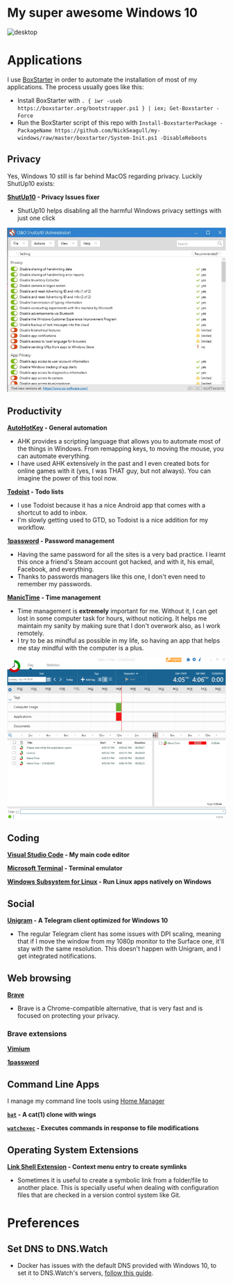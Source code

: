 # My super awesome Windows 10

![desktop](https://i.imgur.com/3Qf25H8.png)

# Applications

I use [BoxStarter](https://boxstarter.org/) in order to automate the installation of most of my applications. The process usually goes like this:

- Install BoxStarter with `. { iwr -useb https://boxstarter.org/bootstrapper.ps1 } | iex; Get-Boxstarter -Force`
- Run the BoxStarter script of this repo with `Install-BoxstarterPackage -PackageName https://github.com/NickSeagull/my-windows/raw/master/boxstarter/System-Init.ps1 -DisableReboots`

## Privacy

Yes, Windows 10 still is far behind MacOS regarding privacy. Luckily ShutUp10 exists:

**[ShutUp10](https://www.oo-software.com/en/shutup10) - Privacy Issues fixer**

- ShutUp10 helps disabling all the harmful Windows privacy settings with just one click

![shutup10 screenshot](screenshots/shutup10.jpg)

## Productivity

**[AutoHotKey](https://www.autohotkey.com/) - General automation**

- AHK provides a scripting language that allows you to automate most of the things in Windows. From remapping keys, to moving the mouse, you can automate everything.
- I have used AHK extensively in the past and I even created bots for online games with it (yes, I was THAT guy, but not always). You can imagine the power of this tool now.

**[Todoist](https://todoist.com/) - Todo lists**

- I use Todoist because it has a nice Android app that comes with a shortcut to add to inbox.
- I'm slowly getting used to GTD, so Todoist is a nice addition for my workflow.

**[1password](https://1password.com/) - Password management**

- Having the same password for all the sites is a very bad practice. I learnt this once a friend's Steam account got hacked, and with it, his email, Facebook, and everything.
- Thanks to passwords managers like this one, I don't even need to remember my passwords.

**[ManicTime](https://www.manictime.com/) - Time management**

- Time management is **extremely** important for me. Without it, I can get lost in some computer task for hours, without noticing. It helps me maintain my sanity by making sure that I don't overwork also, as I work remotely.
- I try to be as mindful as possible in my life, so having an app that helps me stay mindful with the computer is a plus.

![manictime screenshot](screenshots/manictime.png)

## Coding

**[Visual Studio Code](https://code.visualstudio.com/) - My main code editor**

**[Microsoft Terminal](https://www.microsoft.com/store/productId/9N0DX20HK701) - Terminal emulator**

**[Windows Subsystem for Linux](https://docs.microsoft.com/en-us/windows/wsl/install-win10) - Run Linux apps natively on Windows**

## Social

**[Unigram](https://github.com/UnigramDev/Unigram) - A Telegram client optimized for Windows 10**

- The regular Telegram client has some issues with DPI scaling, meaning that if I move the window from my 1080p monitor to the Surface one, it'll stay with the same resolution. This doesn't happen with Unigram, and I get integrated notifications.

## Web browsing

**[Brave](https://brave.com/)**

- Brave is a Chrome-compatible alternative, that is very fast and is focused on protecting your privacy.

### Brave extensions

**[Vimium](https://vimium.github.io/)**

**[1password](https://chrome.google.com/webstore/detail/1password-extension-deskt/aomjjhallfgjeglblehebfpbcfeobpgk)**

## Command Line Apps

I manage my command line tools using [Home Manager](https://github.com/rycee/home-manager)

**[`bat`](https://github.com/sharkdp/bat) - A cat(1) clone with wings**

**[`watchexec`](https://github.com/watchexec/watchexec) - Executes commands in response to file modifications**

## Operating System Extensions

**[Link Shell Extension](http://schinagl.priv.at/nt/hardlinkshellext/linkshellextension.html#contact) - Context menu entry to create symlinks**

- Sometimes it is useful to create a symbolic link from a folder/file to another place. This is specially useful when dealing with configuration files that are checked in a version control system like Git.

# Preferences

## Set DNS to DNS.Watch

- Docker has issues with the default DNS provided with Windows 10, to set it to DNS.Watch's servers, [follow this guide](https://dns.watch/how-to-windows-7).
